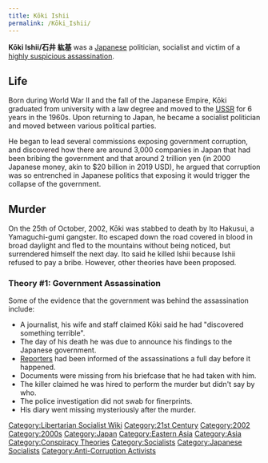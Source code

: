 ```yaml
---
title: Kōki Ishii
permalink: /Kōki_Ishii/
---
```


**Kōki Ishii/石井 紘基** was a [Japanese](Japan.md "wikilink") politician,
socialist and victim of a [highly suspicious
assassination](Conspiracy_Theory.md "wikilink").

## Life

Born during World War II and the fall of the Japanese Empire, Kōki
graduated from university with a law degree and moved to the
[USSR](USSR.md "wikilink") for 6 years in the 1960s. Upon returning to
Japan, he became a socialist politician and moved between various
political parties.

He began to lead several commissions exposing government corruption, and
discovered how there are around 3,000 companies in Japan that had been
bribing the government and that around 2 trillion yen (in 2000 Japanese
money, akin to \$20 billion in 2019 USD), he argued that corruption was
so entrenched in Japanese politics that exposing it would trigger the
collapse of the government.

## Murder

On the 25th of October, 2002, Kōki was stabbed to death by Ito Hakusui,
a Yamaguchi-gumi gangster. Ito escaped down the road covered in blood in
broad daylight and fled to the mountains without being noticed, but
surrendered himself the next day. Ito said he killed Ishii because Ishii
refused to pay a bribe. However, other theories have been proposed.

### Theory \#1: Government Assassination

Some of the evidence that the government was behind the assassination
include:

- A journalist, his wife and staff claimed Kōki said he had "discovered
  something terrible".
- The day of his death he was due to announce his findings to the
  Japanese government.
- [Reporters](Propaganda_Model.md "wikilink") had been informed of the
  assassinations a full day before it happened.
- Documents were missing from his briefcase that he had taken with him.
- The killer claimed he was hired to perform the murder but didn't say
  by who.
- The police investigation did not swab for finerprints.
- His diary went missing mysteriously after the murder.

[Category:Libertarian Socialist
Wiki](Category:Libertarian_Socialist_Wiki.md "wikilink") [Category:21st
Century](Category:21st_Century.md "wikilink")
[Category:2002](Category:2002.md "wikilink")
[Category:2000s](Category:2000s.md "wikilink")
[Category:Japan](Category:Japan.md "wikilink") [Category:Eastern
Asia](Category:Eastern_Asia.md "wikilink")
[Category:Asia](Category:Asia.md "wikilink") [Category:Conspiracy
Theories](Category:Conspiracy_Theories.md "wikilink")
[Category:Socialists](Category:Socialists.md "wikilink") [Category:Japanese
Socialists](Category:Japanese_Socialists.md "wikilink")
[Category:Anti-Corruption
Activists](Category:Anti-Corruption_Activists.md "wikilink")